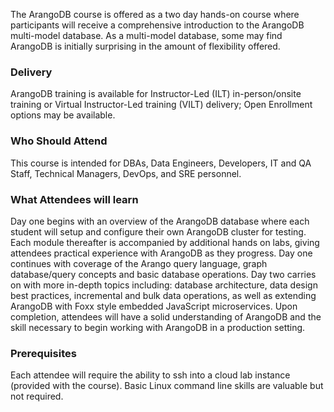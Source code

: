 <!-- ArangoDB-->

The ArangoDB course is offered as a two day hands-on course where participants will receive a comprehensive introduction to the ArangoDB multi-model database. As a multi-model database, some may find ArangoDB is initially surprising in the amount of flexibility offered.


### Delivery

ArangoDB training is available for Instructor-Led (ILT) in-person/onsite training or Virtual Instructor-Led training (VILT) delivery; Open Enrollment options may be available.


### Who Should Attend

This course is intended for DBAs, Data Engineers, Developers, IT and QA Staff, Technical Managers, DevOps, and SRE personnel.


### What Attendees will learn

Day one begins with an overview of the ArangoDB database where each student will setup and configure their own ArangoDB cluster for testing. Each module thereafter is accompanied by additional hands on labs, giving attendees practical experience with ArangoDB as they progress. Day one continues with coverage of the Arango query language, graph database/query concepts and basic database operations. Day two carries on with more in-depth topics including: database architecture, data design best practices, incremental and bulk data operations, as well as extending ArangoDB with Foxx style embedded JavaScript microservices. Upon completion, attendees will have a solid understanding of ArangoDB and the skill necessary to begin working with ArangoDB in a production setting.


### Prerequisites

Each attendee will require the ability to ssh into a cloud lab instance (provided with the course). Basic Linux command
line skills are valuable but not required.
